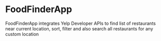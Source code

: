 # FoodFinderApp
FoodFinderApp integrates Yelp Developer APIs to find list of restaurants near current location, sort, filter and also search all restaurants for any custom location
